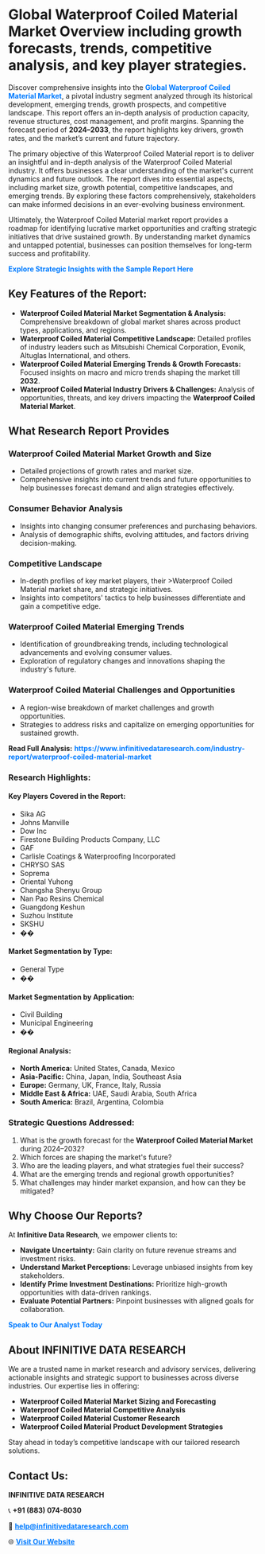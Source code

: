 <h1>Global Waterproof Coiled Material Market Overview including growth forecasts, trends, competitive analysis, and key player strategies.</h1>
<p>
Discover comprehensive insights into the 
<a href="https://www.infinitivedataresearch.com/industry-report/waterproof-coiled-material-market" rel="dofollow" style="color: #007BFF; text-decoration: none;"><strong>Global Waterproof Coiled Material Market</strong></a>, a pivotal industry segment analyzed through its historical development, emerging trends, growth prospects, and competitive landscape. This report offers an in-depth analysis of production capacity, revenue structures, cost management, and profit margins. Spanning the forecast period of <strong>2024–2033</strong>, the report highlights key drivers, growth rates, and the market’s current and future trajectory.
</p>
<p>
The primary objective of this Waterproof Coiled Material report is to deliver an insightful and in-depth analysis of the Waterproof Coiled Material industry. It offers businesses a clear understanding of the market's current dynamics and future outlook. The report dives into essential aspects, including market size, growth potential, competitive landscapes, and emerging trends. By exploring these factors comprehensively, stakeholders can make informed decisions in an ever-evolving business environment.
</p>
<p>
Ultimately, the Waterproof Coiled Material market report provides a roadmap for identifying lucrative market opportunities and crafting strategic initiatives that drive sustained growth. By understanding market dynamics and untapped potential, businesses can position themselves for long-term success and profitability.
</p>
<p>
<a href="https://www.infinitivedataresearch.com/request-sample/reportId=108788" style="color: #007BFF; text-decoration: none;"><strong>Explore Strategic Insights with the Sample Report Here</strong></a>
</p>

<h2>Key Features of the Report:</h2>
<ul>
<li><strong>Waterproof Coiled Material Market Segmentation & Analysis:</strong> Comprehensive breakdown of global market shares across product types, applications, and regions.</li>
<li><strong>Waterproof Coiled Material Competitive Landscape:</strong> Detailed profiles of industry leaders such as Mitsubishi Chemical Corporation, Evonik, Altuglas International, and others.</li>
<li><strong>Waterproof Coiled Material Emerging Trends & Growth Forecasts:</strong> Focused insights on macro and micro trends shaping the market till <strong>2032</strong>.</li>
<li><strong>Waterproof Coiled Material Industry Drivers & Challenges:</strong> Analysis of opportunities, threats, and key drivers impacting the <strong>Waterproof Coiled Material Market</strong>.</li>
</ul>

<h2>What Research Report Provides</h2>
<h3>Waterproof Coiled Material Market Growth and Size</h3>
<ul>
<li>Detailed projections of growth rates and market size.</li>
<li>Comprehensive insights into current trends and future opportunities to help businesses forecast demand and align strategies effectively.</li>
</ul>

<h3>Consumer Behavior Analysis</h3>
<ul>
<li>Insights into changing consumer preferences and purchasing behaviors.</li>
<li>Analysis of demographic shifts, evolving attitudes, and factors driving decision-making.</li>
</ul>

<h3>Competitive Landscape</h3>
<ul>
<li>In-depth profiles of key market players, their >Waterproof Coiled Material market share, and strategic initiatives.</li>
<li>Insights into competitors' tactics to help businesses differentiate and gain a competitive edge.</li>
</ul>

<h3>Waterproof Coiled Material Emerging Trends</h3>
<ul>
<li>Identification of groundbreaking trends, including technological advancements and evolving consumer values.</li>
<li>Exploration of regulatory changes and innovations shaping the industry's future.</li>
</ul>

<h3>Waterproof Coiled Material Challenges and Opportunities</h3>
<ul>
<li>A region-wise breakdown of market challenges and growth opportunities.</li>
<li>Strategies to address risks and capitalize on emerging opportunities for sustained growth.</li>
</ul>
<p><strong>Read Full Analysis:</strong> <a href="https://www.infinitivedataresearch.com/industry-report/waterproof-coiled-material-market" rel="dofollow" style="color: #007BFF; text-decoration: none;"><strong>https://www.infinitivedataresearch.com/industry-report/waterproof-coiled-material-market</strong></a></p>
<h3>Research Highlights:</h3>
<h4>Key Players Covered in the Report:</h4>
<ul><li>Sika AG</li><li>Johns Manville</li><li>Dow Inc</li><li>Firestone Building Products Company, LLC</li><li>GAF</li><li>Carlisle Coatings &amp; Waterproofing Incorporated</li><li>CHRYSO SAS</li><li>Soprema</li><li>Oriental Yuhong</li><li>Changsha Shenyu Group</li><li>Nan Pao Resins Chemical</li><li>Guangdong Keshun</li><li>Suzhou Institute</li><li>SKSHU</li><li>��</li></ul>
<h4>Market Segmentation by Type:</h4>
<ul><li>General Type</li><li>��</li></ul>
<h4>Market Segmentation by Application:</h4>
<ul><li>Civil Building</li><li>Municipal Engineering</li><li>��</li></ul>

<h4>Regional Analysis:</h4>
<ul>
<li><strong>North America:</strong> United States, Canada, Mexico</li>
<li><strong>Asia-Pacific:</strong> China, Japan, India, Southeast Asia</li>
<li><strong>Europe:</strong> Germany, UK, France, Italy, Russia</li>
<li><strong>Middle East & Africa:</strong> UAE, Saudi Arabia, South Africa</li>
<li><strong>South America:</strong> Brazil, Argentina, Colombia</li>
</ul>

<h3>Strategic Questions Addressed:</h3>
<ol>
<li>What is the growth forecast for the <strong>Waterproof Coiled Material Market</strong> during 2024–2032?</li>
<li>Which forces are shaping the market's future?</li>
<li>Who are the leading players, and what strategies fuel their success?</li>
<li>What are the emerging trends and regional growth opportunities?</li>
<li>What challenges may hinder market expansion, and how can they be mitigated?</li>
</ol>

<h2>Why Choose Our Reports?</h2>
<p>At <strong>Infinitive Data Research</strong>, we empower clients to:</p>
<ul>
<li><strong>Navigate Uncertainty:</strong> Gain clarity on future revenue streams and investment risks.</li>
<li><strong>Understand Market Perceptions:</strong> Leverage unbiased insights from key stakeholders.</li>
<li><strong>Identify Prime Investment Destinations:</strong> Prioritize high-growth opportunities with data-driven rankings.</li>
<li><strong>Evaluate Potential Partners:</strong> Pinpoint businesses with aligned goals for collaboration.</li>
</ul>
<p><a href="https://www.infinitivedataresearch.com/industry-report/waterproof-coiled-material-market" rel="dofollow" style="color: #007BFF; text-decoration: none;"><strong>Speak to Our Analyst Today</strong></a></p>

<h2>About INFINITIVE DATA RESEARCH</h2>
<p>We are a trusted name in market research and advisory services, delivering actionable insights and strategic support to businesses across diverse industries. Our expertise lies in offering:</p>
<ul>
<li><strong>Waterproof Coiled Material Market Sizing and Forecasting</strong></li>
<li><strong>Waterproof Coiled Material Competitive Analysis</strong></li>
<li><strong>Waterproof Coiled Material Customer Research</strong></li>
<li><strong>Waterproof Coiled Material Product Development Strategies</strong></li>
</ul>
<p>Stay ahead in today’s competitive landscape with our tailored research solutions.</p>

<h2>Contact Us:</h2>
<p><strong>INFINITIVE DATA RESEARCH</strong></p>
<p>📞 <strong>+91 (883) 074-8030</strong></p>
<p>📧 <strong><a href="mailto:help@infinitivedataresearch.com" style="color: #007BFF;">help@infinitivedataresearch.com</a></strong></p>
<p>🌐 <strong><a href="https://www.infinitivedataresearch.com" rel="dofollow" style="color: #007BFF;">Visit Our Website</a></strong></p>